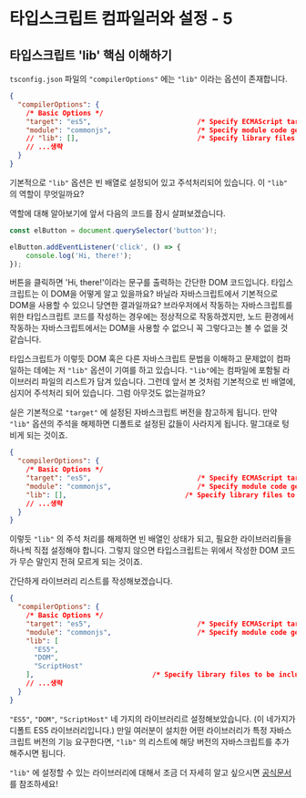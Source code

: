 # 타입스크립트 컴파일러와 설정 - 5

## 타입스크립트 'lib' 핵심 이해하기

`tsconfig.json` 파일의 `"compilerOptions"` 에는  `"lib"` 이라는 옵션이 존재합니다.

```json
{
  "compilerOptions": {
    /* Basic Options */
    "target": "es5",                          /* Specify ECMAScript target version: 'ES3' (default), 'ES5', 'ES2015', 'ES2016', 'ES2017','ES2018' or 'ESNEXT'. */
    "module": "commonjs",                     /* Specify module code generation: 'none', 'commonjs', 'amd', 'system', 'umd', 'es2015', or 'ESNext'. */
    // "lib": [],                             /* Specify library files to be included in the compilation. */
    // ...생략
  }
}
```

기본적으로 `"lib"` 옵션은 빈 배열로 설정되어 있고 주석처리되어 있습니다. 이 `"lib"` 의 역할이 무엇일까요? 

역할에 대해 알아보기에 앞서 다음의 코드를 잠시 살펴보겠습니다.

```typescript
const elButton = document.querySelector('button')!;

elButton.addEventListener('click', () => {
	console.log('Hi, there!');
});
```

버튼을 클릭하면 'Hi, there!'이라는 문구를 출력하는 간단한 DOM 코드입니다. 타입스크립트는 이 DOM을 어떻게 알고 있을까요? 바닐라 자바스크립트에서 기본적으로 DOM을 사용할 수 있으니 당연한 결과일까요? 브라우저에서 작동하는 자바스크립트를 위한 타입스크립트 코드를 작성하는 경우에는 정상적으로 작동하겠지만, 노드 환경에서 작동하는 자바스크립트에서는 DOM을 사용할 수 없으니 꼭 그렇다고는 볼 수 없을 것 같습니다.

타입스크립트가 이렇듯 DOM 혹은 다른 자바스크립트 문법을 이해하고 문제없이 컴파일하는 데에는 저 `"lib"` 옵션이 기여를 하고 있습니다. `"lib"`에는 컴파일에 포함될 라이브러리 파일의 리스트가 담겨 있습니다. 그런데 앞서 본 것처럼 기본적으로 빈 배열에, 심지어 주석처리 되어 있습니다. 그럼 아무것도 없는걸까요?

실은 기본적으로 `"target"` 에 설정된 자바스크립트 버전을 참고하게 됩니다. 만약 `"lib"` 옵션의 주석을 해제하면 디폴트로 설정된 값들이 사라지게 됩니다. 말그대로 텅 비게 되는 것이죠.

```json
{
  "compilerOptions": {
    /* Basic Options */
    "target": "es5",                          /* Specify ECMAScript target version: 'ES3' (default), 'ES5', 'ES2015', 'ES2016', 'ES2017','ES2018' or 'ESNEXT'. */
    "module": "commonjs",                     /* Specify module code generation: 'none', 'commonjs', 'amd', 'system', 'umd', 'es2015', or 'ESNext'. */
    "lib": [],                             /* Specify library files to be included in the compilation. */
    // ...생략
  }
}
```

이렇듯 `"lib"` 의 주석 처리를 해제하면 빈 배열인 상태가 되고, 필요한 라이브러리들을 하나씩 직접 설정해야 합니다. 그렇지 않으면 타입스크립트는 위에서 작성한 DOM 코드가 무슨 말인지 전혀 모르게 되는 것이죠.

간단하게 라이브러리 리스트를 작성해보겠습니다.

```json
{
  "compilerOptions": {
    /* Basic Options */
    "target": "es5",                          /* Specify ECMAScript target version: 'ES3' (default), 'ES5', 'ES2015', 'ES2016', 'ES2017','ES2018' or 'ESNEXT'. */
    "module": "commonjs",                     /* Specify module code generation: 'none', 'commonjs', 'amd', 'system', 'umd', 'es2015', or 'ESNext'. */
    "lib": [
      "ES5",
      "DOM",
      "ScriptHost"
    ],                             /* Specify library files to be included in the compilation. */
    // ...생략
  }
}
```

`"ES5"`, `"DOM"`, `"ScriptHost"` 네 가지의 라이브러리르 설정해보았습니다. (이 네가지가 디폴트 ES5 라이브러리입니다.) 만일 여러분이 설치한 어떤 라이브러리가 특정 자바스크립트 버전의 기능 요구한다면, `"lib"` 의 리스트에 해당 버전의 자바스크립트를 추가해주시면 됩니다. 

`"lib"` 에 설정할 수 있는 라이브러리에 대해서 조금 더 자세히 알고 싶으시면 [공식문서](https://www.typescriptlang.org/docs/handbook/compiler-options.html)를 참조하세요!

